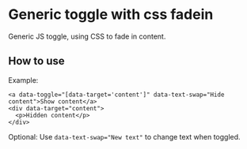 # Generic toggle with css fadein

Generic JS toggle, using CSS to fade in content.

## How to use

Example:
```
<a data-toggle="[data-target='content']" data-text-swap="Hide content">Show content</a>
<div data-target="content">
  <p>Hidden content</p>
</div>
```

Optional: Use `data-text-swap="New text"` to change text when toggled.
